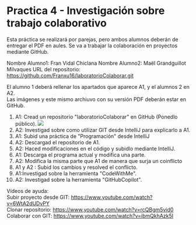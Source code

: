 # Practica 4 - Investigación sobre trabajo colaborativo

Esta práctica se realizará por parejas, pero ambos alumnos deberán de entregar el PDF en aules. Se va a trabajar la colaboración en proyectos mediante GitHub.

Nombre Alumno1:  Fran Vidal Chiclana
Nombre Alumno2:  Maël Grandguillot Milvaques
URL del repositorio: https://github.com/Franxu16/laboratorioColaborar.git

El alumno 1 deberá rellenar los apartados que aparece A1, y el alumnos 2 en A2.  
Las imágenes y este mismo archiuvo con su versión PDF deberán estar en GitHub.

1. A1: Cread un repositorio "laboratorioColaborar" en GitHub (Ponedlo público).
![](Capturas/1.png)
2. A2: Investigad sobre como utilizar GIT desde IntelliJ para explicarlo a A1.
3. A1: Subid una práctica de "Programación" desde IntelliJ
4. A2: Descargad el repositorio de A1.
5. A2: Haced modificaciones en el código y subidlo mediante IntelliJ.
6. A1: Descarga el programa actual y modifica una parte.
7. A2: Modifica la misma parte que A1 de manera que surja un coinflicto
8. A1 y A2 : Subid los cambios y resolved el conflicto.
9. A1:Investigad sobre la herramienta "CodeWithMe".  
10. A2: Investigad sobre la herramienta "GitHubCopilot".

Vídeos de ayuda:  
Subir proyecto desde GIT: https://www.youtube.com/watch?v=6WtA2dUDvPY  
Clonar repositorio: https://www.youtube.com/watch?v=rcQBgm5vid0
Colaborar con GIT: https://www.youtube.com/watch?v=ibmQkhAzk5I  


